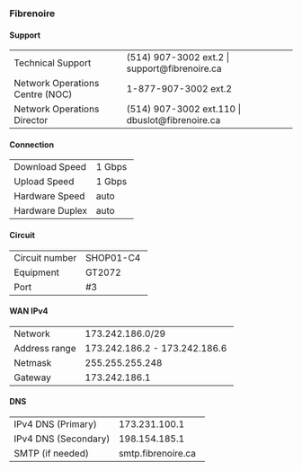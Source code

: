 
<h3>Fibrenoire</h3>

<h4>Support</h4>
<table>
<tbody>
<tr>
<td>Technical Support</td>
<td>(514) 907-3002 ext.2 | support@fibrenoire.ca</td>
</tr>
<tr>
<td>Network Operations Centre (NOC)</td>
<td>1-877-907-3002 ext.2</td>
</tr>
<tr>
<td>Network Operations Director</td>
<td>(514) 907-3002 ext.110 | dbuslot@fibrenoire.ca</td>
</tr>
</tbody>
</table>
<h4>Connection</h4>
<table>
<tbody>
<tr>
<td>Download Speed</td>
<td>1 Gbps&nbsp;</td>
</tr>
<tr>
<td>Upload Speed</td>
<td>1 Gbps</td>
</tr>
<tr>
<td>Hardware Speed</td>
<td>auto</td>
</tr>
<tr>
<td>Hardware Duplex</td>
<td>auto</td>
</tr>
</tbody>
</table>
<h4>Circuit</h4>
<table>
<tbody>
<tr>
<td>Circuit number</td>
<td>SHOP01-C4&nbsp;</td>
</tr>
<tr>
<td>Equipment</td>
<td>GT2072</td>
</tr>
<tr>
<td>Port</td>
<td>#3</td>
</tr>
</tbody>
</table>
<h4>WAN IPv4</h4>
<table>
<tbody>
<tr>
<td>Network</td>
<td>173.242.186.0/29</td>
</tr>
<tr>
<td>Address range</td>
<td>173.242.186.2 - 173.242.186.6&nbsp;</td>
</tr>
<tr>
<td>Netmask</td>
<td>255.255.255.248</td>
</tr>
<tr>
<td>Gateway</td>
<td>173.242.186.1</td>
</tr>
</tbody>
</table>
<h4>DNS</h4>
<table>
<tbody>
<tr>
<td>IPv4 DNS (Primary)</td>
<td>173.231.100.1</td>
</tr>
<tr>
<td>IPv4 DNS (Secondary)</td>
<td>198.154.185.1</td>
</tr>
<tr>
<td>SMTP (if needed)</td>
<td>smtp.fibrenoire.ca&nbsp;&nbsp;</td>
</tr>
</tbody>
</table>

<!--stackedit_data:
eyJoaXN0b3J5IjpbMTY4NzA3ODk2MCwxMjE1Mjc2MjI3XX0=
-->